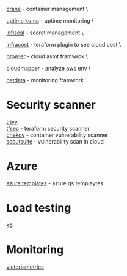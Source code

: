 [crane](https://github.com/InfuseAI/crane) - container management \ 

[uptime kuma](https://github.com/louislam/uptime-kuma) - uptime monitoring \

[infiscal](https://github.com/Infisical/infisical) - secret management \

[infracost](https://github.com/infracost/infracost) - teraform plugin to see cloud cost \

[prowler](https://github.com/prowler-cloud/prowler) - cloud asmt framwrok \

[cloudmapper](https://github.com/duo-labs/cloudmapper) - analyze aws env \


[netdata](https://github.com/netdata/netdata) - monitoring framwork

# Security scanner
[trivy](https://github.com/aquasecurity/trivy)  \
[tfsec](https://github.com/aquasecurity/tfsec) - teraform security scanner \
[chekov](https://github.com/bridgecrewio/checkov) - container vulnerability scanner \
[scoutsuite](https://github.com/nccgroup/ScoutSuite) - vulnerability scan in cloud

# Azure

[azure templates](https://github.com/Azure/azure-quickstart-templates) - azure qs templaytes

# Load testing
[k6](https://github.com/grafana/k6)

# Monitoring
[victoriametrics](https://github.com/VictoriaMetrics/VictoriaMetrics)

